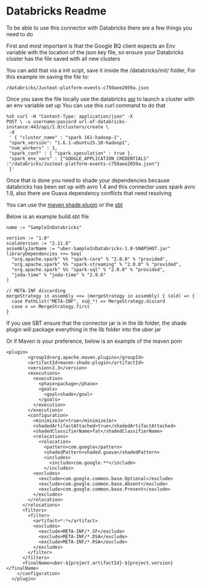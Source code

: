 Databricks Readme
==============

To be able to use this connector with Databricks there are a few things you need to do

First and most important is that the Google BQ client expects an Env variable with the location of the json key file, so ensure your Databricks cluster has the file saved with all new clusters

You can add that via a init scipt, save it inside the /databricks/init/ folder, 
For this example im saving the file to:

`/databricks/Justeat-platform-events-c750aee2059a.json`

Once you save the file locally use the databricks [api](https://docs.databricks.com/release-notes/product/2.30.html#set-environmental-variables-in-spark-from-rest-api) to launch a cluster with an env variable set up
You can use this curl command to do that 

```
%sh curl -H "Content-Type: application/json" -X 
POST \ -u username:passord url-of-databricks-instance:443/api/2.0/clusters/create \
 -d 
 ' { "cluster_name" : "spark 161-hadoop-1", 
 "spark_version": "1.6.1-ubuntu15.10-hadoop1", 
 "num_workers" : 1, 
 "spark_conf" : { "spark.speculation" : true }, 
 "spark_env_vars" : {"GOOGLE_APPLICATION_CREDENTIALS" :"/databricks/Justeat-platform-events-c750aee2059a.json"} 
 }'

```

Once that is done you need to shade your dependencies because databricks has been set up with avro 1.4 and this connector uses spark avro 1.8, also there are Guava dependency conflicts that need resolving

You can use the [maven shade plugin](https://maven.apache.org/plugins/maven-shade-plugin/) or the [sbt](https://github.com/sbt/sbt-assembly) 

Below is an example build.sbt file


```
name := "SampleInDatabricks"

version := "1.0"
scalaVersion := "2.11.8"
assemblyJarName := "uber-SampleInDatabricks-1.0-SNAPSHOT.jar"
libraryDependencies ++= Seq(
  "org.apache.spark" %% "spark-core" % "2.0.0" % "provided",
  "org.apache.spark" %% "spark-streaming" % "2.0.0" % "provided",
  "org.apache.spark" %% "spark-sql" % "2.0.0" % "provided",
  "joda-time" % "joda-time" % "2.9.6"
)

// META-INF discarding
mergeStrategy in assembly <<= (mergeStrategy in assembly) { (old) => {
  case PathList("META-INF", xs@_*) => MergeStrategy.discard
  case x => MergeStrategy.first
}

```
If you use SBT ensure that the connector jar is in the lib folder, the shade plugin will package everything in the lib folder into the uber jar

Or if Maven is your preference, below is an example of the maven pom

```
<plugin>
        <groupId>org.apache.maven.plugins</groupId>
        <artifactId>maven-shade-plugin</artifactId>
        <version>2.3</version>
        <executions>
          <execution>
            <phase>package</phase>
            <goals>
              <goal>shade</goal>
            </goals>
          </execution>
        </executions>
        <configuration>
          <minimizeJar>true</minimizeJar>
          <shadedArtifactAttached>true</shadedArtifactAttached>
          <shadedClassifierName>fat</shadedClassifierName>
          <relocations>
            <relocation>
              <pattern>com.google</pattern>
              <shadedPattern>shaded.guava</shadedPattern>
              <includes>
                <include>com.google.**</include>
              </includes>
          <excludes>
            <exclude>com.google.common.base.Optional</exclude>
            <exclude>com.google.common.base.Absent</exclude>
            <exclude>com.google.common.base.Present</exclude>
          </excludes>
        </relocation>
      </relocations>
      <filters>
        <filter>
          <artifact>*:*</artifact>
          <excludes>
            <exclude>META-INF/*.SF</exclude>
            <exclude>META-INF/*.DSA</exclude>
            <exclude>META-INF/*.RSA</exclude>
          </excludes>
        </filter>
      </filters>
      <finalName>uber-${project.artifactId}-${project.version}</finalName>
    </configuration>
  </plugin>

  ```